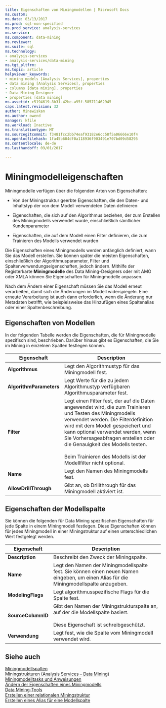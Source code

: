 ```yaml
---
title: Eigenschaften von Miningmodellen | Microsoft Docs
ms.custom: 
ms.date: 03/13/2017
ms.prod: sql-non-specified
ms.prod_service: analysis-services
ms.service: 
ms.component: data-mining
ms.reviewer: 
ms.suite: sql
ms.technology:
- analysis-services
- analysis-services/data-mining
ms.tgt_pltfrm: 
ms.topic: article
helpviewer_keywords:
- mining models [Analysis Services], properties
- data mining [Analysis Services], properties
- columns [data mining], properties
- Data Mining Designer
- properties [data mining]
ms.assetid: c5194619-8b31-42be-a95f-585711462945
caps.latest.revision: 32
author: Minewiskan
ms.author: owend
manager: kfile
ms.workload: Inactive
ms.translationtype: MT
ms.sourcegitcommit: f3481fcc2bb74eaf93182e6cc58f5a06666e10f4
ms.openlocfilehash: 1fa45b604df0a118936f903491e707bd09d58295
ms.contentlocale: de-de
ms.lasthandoff: 09/01/2017

---
```

# <a name="mining-model-properties"></a>Miningmodelleigenschaften
  Miningmodelle verfügen über die folgenden Arten von Eigenschaften:  
  
-   Von der Miningstruktur geerbte Eigenschaften, die den Daten- und Inhaltstyp der von dem Modell verwendeten Daten definieren  
  
-   Eigenschaften, die sich auf den Algorithmus beziehen, der zum Erstellen des Miningmodells verwendet wurde, einschließlich sämtlicher Kundenparameter  
  
-   Eigenschaften, die auf dem Modell einen Filter definieren, die zum Trainieren des Modells verwendet wurden  
  
 Die Eigenschaften eines Miningmodells werden anfänglich definiert, wann Sie das Modell erstellen. Sie können später die meisten Eigenschaften, einschließlich der Algorithmusparameter, Filter und Spaltenverwendungseigenschaften, jedoch ändern. Mithilfe der Registerkarte **Miningmodelle** des Data Mining-Designers oder mit AMO oder XMLA können Sie Eigenschaften für Miningmodelle anpassen.  
  
 Nach dem Ändern einer Eigenschaft müssen Sie das Modell erneut verarbeiten, damit sich die Änderungen im Modell widerspiegeln. Eine erneute Verarbeitung ist auch dann erforderlich, wenn die Änderung nur Metadaten betrifft, wie beispielsweise das Hinzufügen eines Spaltenalias oder einer Spaltenbeschreibung.  
  
## <a name="properties-of-models"></a>Eigenschaften von Modellen  
 In der folgenden Tabelle werden die Eigenschaften, die für Miningmodelle spezifisch sind, beschrieben. Darüber hinaus gibt es Eigenschaften, die Sie im Mining in einzelnen Spalten festlegen können.  
  
|Eigenschaft|Description|  
|--------------|-----------------|  
|**Algorithmus**|Legt den Algorithmustyp für das Miningmodell fest.|  
|**AlgorithmParameters**|Legt Werte für die zu jedem Algorithmustyp verfügbaren Algorithmusparameter fest.|  
|**Filter**|Legt einen Filter fest, der auf die Daten angewendet wird, die zum Trainieren und Testen des Miningmodells verwendet werden. Die Filterdefinition wird mit dem Modell gespeichert und kann optional verwendet werden, wenn Sie Vorhersageabfragen erstellen oder die Genauigkeit des Modells testen.<br /><br /> Beim Trainieren des Modells ist der Modellfilter nicht optional.|  
|**Name**|Legt den Namen des Miningmodells fest.|  
|**AllowDrillThrough**|Gibt an, ob Drillthrough für das Miningmodell aktiviert ist.|  
  
## <a name="properties-of-model-columns"></a>Eigenschaften der Modellspalte  
 Sie können die folgenden für Data Mining spezifischen Eigenschaften für jede Spalte in einem Miningmodell festlegen. Diese Eigenschaften können für jedes Miningmodell in einer Miningstruktur auf einen unterschiedlichen Wert festgelegt werden.  
  
|Eigenschaft|Description|  
|--------------|-----------------|  
|**Description**|Beschreibt den Zweck der Miningspalte.|  
|**Name**|Legt den Namen der Miningmodellspalte fest. Sie können einen neuen Namen eingeben, um einen Alias für die Miningmodellspalte anzugeben.|  
|**ModelingFlags**|Legt algorithmusspezifische Flags für die Spalte fest.|  
|**SourceColumnID**|Gibt den Namen der Miningstrukturspalte an, auf der die Modellspalte basiert.<br /><br /> Diese Eigenschaft ist schreibgeschützt.|  
|**Verwendung**|Legt fest, wie die Spalte vom Miningmodell verwendet wird.|  
  
## <a name="see-also"></a>Siehe auch  
 [Miningmodellspalten](../../analysis-services/data-mining/mining-model-columns.md)   
 [Miningstrukturen &#40;Analysis Services – Data Mining&#41;](../../analysis-services/data-mining/mining-structures-analysis-services-data-mining.md)   
 [Miningmodelltasks und Anweisungen](../../analysis-services/data-mining/mining-model-tasks-and-how-tos.md)   
 [Ändern der Eigenschaften eines Miningmodells](../../analysis-services/data-mining/change-the-properties-of-a-mining-model.md)   
 [Data Mining-Tools](../../analysis-services/data-mining/data-mining-tools.md)   
 [Erstellen einer relationalen Miningstruktur](../../analysis-services/data-mining/create-a-relational-mining-structure.md)   
 [Erstellen eines Alias für eine Modellspalte](../../analysis-services/data-mining/create-an-alias-for-a-model-column.md)  
  
  

